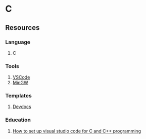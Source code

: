# C

## Resources
### Language
1. C

### Tools
1. [VSCode](https://code.visualstudio.com/)
2. [MinGW](https://sourceforge.net/projects/mingw/)


### Templates
1. [Devdocs](https://devdocs.io/c/)

### Education
1. [How to set up visual studio code for C and C++ programming](https://dev.to/narottam04/step-by-step-guide-how-to-set-up-visual-studio-code-for-c-and-c-programming-2021-1f0i)
